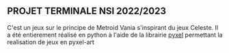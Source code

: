 ## **PROJET TERMINALE NSI 2022/2023**
C'est un jeux sur le principe de Metroid Vania s'inspirant du jeux Celeste.
Il a été entierement réalisé en python à l'aide de la librairie [pyxel](https://github.com/kitao/pyxel) permettant la realisation de jeux en pyxel-art
